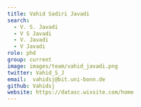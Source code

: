 ```yaml
---
title: Vahid Sadiri Javadi
search:
  - V. S. Javadi
  - V S Javadi
  - V. Javadi
  - V Javadi
role: phd
group: current
image: images/team/vahid_javadi.png
twitter: Vahid_S_J
email:  vahidsj@bit.uni-bonn.de
github: Vahidsj
website: https://datasc.wixsite.com/home
---
```




